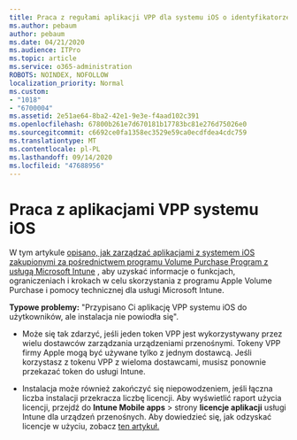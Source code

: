 ```yaml
---
title: Praca z regułami aplikacji VPP dla systemu iOS o identyfikatorze 1018
ms.author: pebaum
author: pebaum
ms.date: 04/21/2020
ms.audience: ITPro
ms.topic: article
ms.service: o365-administration
ROBOTS: NOINDEX, NOFOLLOW
localization_priority: Normal
ms.custom:
- "1018"
- "6700004"
ms.assetid: 2e51ae64-8ba2-42e1-9e3e-f4aad102c391
ms.openlocfilehash: 67800b261e7d670181b17783bc81e276d75026e0
ms.sourcegitcommit: c6692ce0fa1358ec3529e59ca0ecdfdea4cdc759
ms.translationtype: MT
ms.contentlocale: pl-PL
ms.lasthandoff: 09/14/2020
ms.locfileid: "47688956"
---
```

# <a name="working-with-ios-vpp-applications"></a>Praca z aplikacjami VPP systemu iOS

W tym artykule [opisano, jak zarządzać aplikacjami z systemem iOS zakupionymi za pośrednictwem programu Volume Purchase Program z usługą Microsoft Intune](https://docs.microsoft.com/intune/vpp-apps-ios) , aby uzyskać informacje o funkcjach, ograniczeniach i krokach w celu skorzystania z programu Apple Volume Purchase i pomocy technicznej dla usługi Microsoft Intune.
  
 **Typowe problemy:** "Przypisano Ci aplikację VPP systemu iOS do użytkowników, ale instalacja nie powiodła się".
  
- Może się tak zdarzyć, jeśli jeden token VPP jest wykorzystywany przez wielu dostawców zarządzania urządzeniami przenośnymi. Tokeny VPP firmy Apple mogą być używane tylko z jednym dostawcą. Jeśli korzystasz z tokenu VPP z wieloma dostawcami, musisz ponownie przekazać token do usługi Intune.

- Instalacja może również zakończyć się niepowodzeniem, jeśli łączna liczba instalacji przekracza liczbę licencji. Aby wyświetlić raport użycia licencji, przejdź do **Intune Mobile apps** \> strony **licencje aplikacji** usługi Intune dla urządzeń przenośnych. Aby dowiedzieć się, jak odzyskać licencje w użyciu, zobacz [ten artykuł.](https://docs.microsoft.com/intune/vpp-apps-ios#revoking-app-licenses-and-deleting-tokens)
